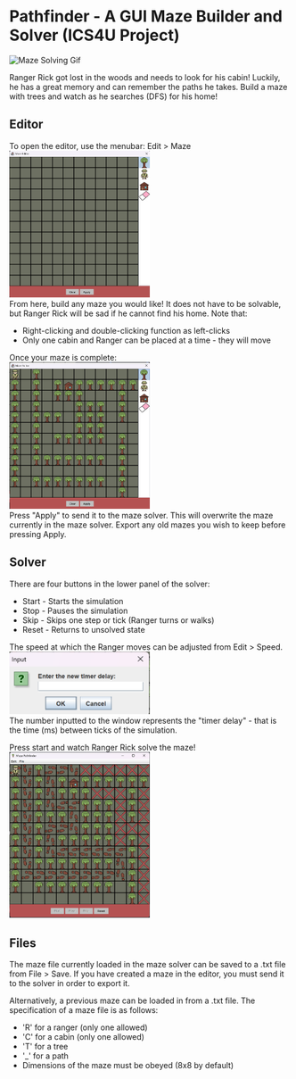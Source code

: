 Pathfinder - A GUI Maze Builder and Solver (ICS4U Project)
==========================================
<!-- Insert a gif here -->
![Maze Solving Gif](/photos/solving.gif "Maze Solving gif")

Ranger Rick got lost in the woods and needs to look for his cabin!
Luckily, he has a great memory and can remember the paths he takes.
Build a maze with trees and watch as he searches (DFS) for his home! 

Editor
------
To open the editor, use the menubar: Edit > Maze<br>
<img src="photos/editor_empty.png" alt="Editor image" width="50%"/><br>
From here, build any maze you would like! 
It does not have to be solvable, but Ranger Rick will be sad if he cannot find his home.
Note that:
- Right-clicking and double-clicking function as left-clicks
- Only one cabin and Ranger can be placed at a time - they will move

Once your maze is complete:<br>
<img src="photos/editor_done.png" alt="Editor Done" width="50%"/><br>
Press "Apply" to send it to the maze solver.
This will overwrite the maze currently in the maze solver. 
Export any old mazes you wish to keep before pressing Apply.

Solver
------
There are four buttons in the lower panel of the solver:
- Start - Starts the simulation
- Stop - Pauses the simulation
- Skip - Skips one step or tick (Ranger turns or walks)
- Reset - Returns to unsolved state

The speed at which the Ranger moves can be adjusted from Edit > Speed.<br>
<img src="photos/timer_delay.png" alt="Speed Adjustment Window" width="50%"><br>
The number inputted to the window represents the "timer delay" - that is the time (ms) between ticks of the simulation.

Press start and watch Ranger Rick solve the maze!<br>
<img src="photos/completed.png" alt="Maze Solved" width="50%"><br>

Files
-----
The maze file currently loaded in the maze solver can be saved to a .txt file from File > Save.
If you have created a maze in the editor, you must send it to the solver in order to export it.

Alternatively, a previous maze can be loaded in from a .txt file. The specification of a maze file is as follows:
- 'R' for a ranger (only one allowed)
- 'C' for a cabin (only one allowed)
- 'T' for a tree
- '_' for a path
- Dimensions of the maze must be obeyed (8x8 by default)
